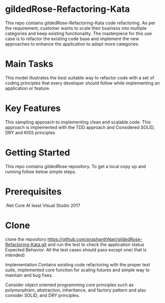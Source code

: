 # gildedRose-Refactoring-Kata

This repo contains gildedRose-Refactoring-Kata code refactoring. 
As per the requirement, customer wants to scale their business into multiple categories and keep existing functionality. The masterpiece for this use case is to refactor the existing code base and implement the new approaches to enhance the application to adopt more categories.

# Main Tasks
This model illustrates the best suitable way to refactor code with a set of coding principles that every developer should follow while implementing an application or feature.

 # Key Features

 This sampling approach to implementing clean and scalable code.
 This approach is implemented with the TDD approach and  Considered SOLID, DRY and KISS principles 

 # Getting Started
 This repo contains gildedRose repository. To get a local copy up and running follow below simple steps.

 # Prerequisites

   .Net Core
   At least Visual Studio 2017
   
 # Clone
 clone the repository https://github.com/prashanthNair/gildedRose-Refactoring-Kata.git and run the test to check the application status
 Expected Behavior: All the test cases should pass except one( that is intended)
 
 Implementation Contains existing code refactoring with the proper test suite, implemented core function for scaling futures and simple way to maintain and bug fixes.

 Consider object oriented programming core principles such as polymorphism, abstraction, inheritance, and factory pattern and also consider SOLID, and DRY principles.


